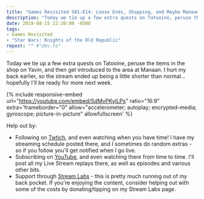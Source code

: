 ```yaml
---
title: "Games Revisited S01-E14: Loose Ends, Shopping, and Maybe Manaan"
description: "Today we tie up a few extra quests on Tatooine, peruse the items in the shop on Yavin, and then get introduced to the area at Manaan."
date: 2019-08-15 22:30:00 -0500
tags:
- Games Revisited
- "Star Wars: Knights of the Old Republic"
repost: "" #"dev.to"
---
```


Today we tie up a few extra quests on Tatooine, peruse the items in the shop on Yavin, and then get introduced to the area at Manaan. I hurt my back earlier, so the stream ended up being a little shorter than normal&hellip; hopefully I'll be ready for more next week.
<!--more-->


{% include responsive-embed url="https://youtube.com/embed/SdMvPKylLPs" ratio="16:9" extra='frameborder="0" allow="accelerometer; autoplay; encrypted-media; gyroscope; picture-in-picture" allowfullscreen' %}

Help out by:
 * Following on [Twtich](https://twitch.tv/AnonJr_Live), and even watching when you have time! I have my streaming schedule posted there, and I sometimes do random extras - so if you follow you'll get notified when I go live.
 * Subscribing on [YouTube](http://www.youtube.com/channel/UCXafqhKHbkSUIrq0LAuu0tw), and even watching there from time to time. I'll post all my Live Stream replays there, as well as episodes and various other bits.
 * Support through [Stream Labs](https://streamlabs.com/anonjr_live) - this is pretty much running out of my back pocket. If you're enjoying the content, consider helping out with some of the costs by donating/tipping on my Stream Labs page.